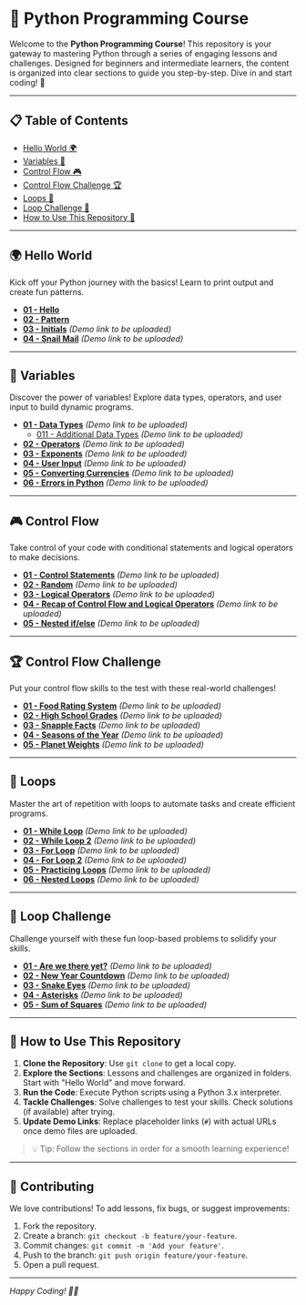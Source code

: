 # 🌟 Python Programming Course

Welcome to the **Python Programming Course**! This repository is your gateway to mastering Python through a series of engaging lessons and challenges. Designed for beginners and intermediate learners, the content is organized into clear sections to guide you step-by-step. Dive in and start coding! 🚀

---

## 📋 Table of Contents

- [Hello World 🌍](https://github.com/uchihashahin01/Python-is-EZ/tree/main/Hello%20world)
- [Variables 🧮](#)
- [Control Flow 🎮](#)
- [Control Flow Challenge 🏆](#)
- [Loops 🔄](#)
- [Loop Challenge 🎯](#)
- [How to Use This Repository 📖](#)


---

## 🌍 Hello World

Kick off your Python journey with the basics! Learn to print output and create fun patterns.

- [**01 - Hello**](https://github.com/uchihashahin01/Python-is-EZ/blob/main/Hello%20world/01%20-%20Hello.markdown)
- [**02 - Pattern**](https://github.com/uchihashahin01/Python-is-EZ/blob/main/Hello%20world/02%20-%20Pattern.markdown)
- [**03 - Initials**](#) *(Demo link to be uploaded)*
- [**04 - Snail Mail**](#) *(Demo link to be uploaded)*

---

## 🧮 Variables

Discover the power of variables! Explore data types, operators, and user input to build dynamic programs.

- [**01 - Data Types**](#) *(Demo link to be uploaded)*
    - [011 - Additional Data Types](#) *(Demo link to be uploaded)*
- [**02 - Operators**](#) *(Demo link to be uploaded)*
- [**03 - Exponents**](#) *(Demo link to be uploaded)*
- [**04 - User Input**](#) *(Demo link to be uploaded)*
- [**05 - Converting Currencies**](#) *(Demo link to be uploaded)*
- [**06 - Errors in Python**](#) *(Demo link to be uploaded)*

---

## 🎮 Control Flow

Take control of your code with conditional statements and logical operators to make decisions.

- [**01 - Control Statements**](#) *(Demo link to be uploaded)*
- [**02 - Random**](#) *(Demo link to be uploaded)*
- [**03 - Logical Operators**](#) *(Demo link to be uploaded)*
- [**04 - Recap of Control Flow and Logical Operators**](#) *(Demo link to be uploaded)*
- [**05 - Nested if/else**](#) *(Demo link to be uploaded)*

---

## 🏆 Control Flow Challenge

Put your control flow skills to the test with these real-world challenges!

- [**01 - Food Rating System**](#) *(Demo link to be uploaded)*
- [**02 - High School Grades**](#) *(Demo link to be uploaded)*
- [**03 - Snapple Facts**](#) *(Demo link to be uploaded)*
- [**04 - Seasons of the Year**](#) *(Demo link to be uploaded)*
- [**05 - Planet Weights**](#) *(Demo link to be uploaded)*

---

## 🔄 Loops

Master the art of repetition with loops to automate tasks and create efficient programs.

- [**01 - While Loop**](#) *(Demo link to be uploaded)*
- [**02 - While Loop 2**](#) *(Demo link to be uploaded)*
- [**03 - For Loop**](#) *(Demo link to be uploaded)*
- [**04 - For Loop 2**](#) *(Demo link to be uploaded)*
- [**05 - Practicing Loops**](#) *(Demo link to be uploaded)*
- [**06 - Nested Loops**](#) *(Demo link to be uploaded)*

---

## 🎯 Loop Challenge

Challenge yourself with these fun loop-based problems to solidify your skills.

- [**01 - Are we there yet?**](#) *(Demo link to be uploaded)*
- [**02 - New Year Countdown**](#) *(Demo link to be uploaded)*
- [**03 - Snake Eyes**](#) *(Demo link to be uploaded)*
- [**04 - Asterisks**](#) *(Demo link to be uploaded)*
- [**05 - Sum of Squares**](#) *(Demo link to be uploaded)*

---

## 📖 How to Use This Repository

1. **Clone the Repository**: Use `git clone` to get a local copy.
2. **Explore the Sections**: Lessons and challenges are organized in folders. Start with "Hello World" and move forward.
3. **Run the Code**: Execute Python scripts using a Python 3.x interpreter.
4. **Tackle Challenges**: Solve challenges to test your skills. Check solutions (if available) after trying.
5. **Update Demo Links**: Replace placeholder links (`#`) with actual URLs once demo files are uploaded.

> 💡 Tip: Follow the sections in order for a smooth learning experience!
> 

---

## 🤝 Contributing

We love contributions! To add lessons, fix bugs, or suggest improvements:

1. Fork the repository.
2. Create a branch: `git checkout -b feature/your-feature`.
3. Commit changes: `git commit -m 'Add your feature'`.
4. Push to the branch: `git push origin feature/your-feature`.
5. Open a pull request.


---

*Happy Coding! 🐍✨*
